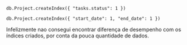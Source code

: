 ```
db.Project.createIndex({ "tasks.status": 1 })
```
```
db.Project.createIndex({ "start_date": 1, "end_date": 1 })
```


Infelizmente nao consegui encontrar diferença de desempenho com os índices criados, por conta da pouca quantidade de dados.
